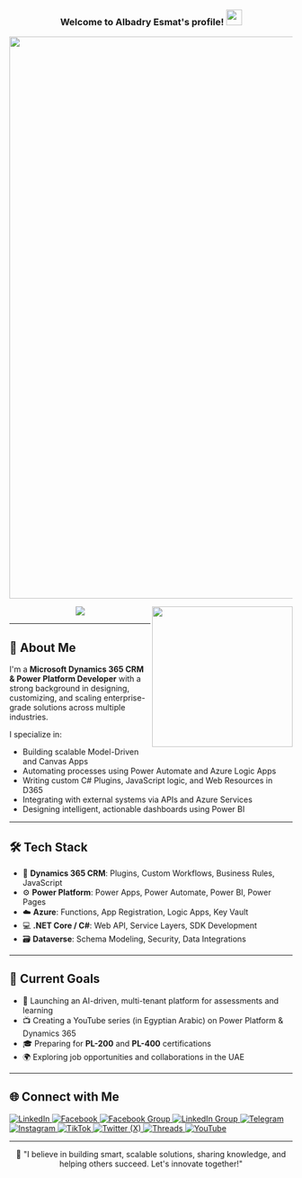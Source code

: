 <h3 align="center">
  Welcome to Albadry Esmat's profile!
  <img src="https://media.giphy.com/media/hvRJCLFzcasrR4ia7z/giphy.gif" width="28">
</h3>

<p align="center">
  <img width="1000" src="https://kinesisco.com/wp-content/uploads/2023/11/Microsoft-Power-Platform-1024x479.png">
</p>


<img width="250" align="right" src="https://c.tenor.com/_DOBjnGspYAAAAAM/code-coding.gif">

<p align="center">
  <a href="https://github.com/DenverCoder1/readme-typing-svg">
    <img src="https://readme-typing-svg.herokuapp.com/?lines=Microsoft%20Dynamics%20365%20CRM%20Developer;Power%20Platform%20Specialist;Always%20Learning%20and%20Building&font=Fira%20Code&center=true&width=550&height=45&color=f75c7e&vCenter=true&size=22">
  </a>
</p>

---

## 👋 About Me

I'm a **Microsoft Dynamics 365 CRM & Power Platform Developer** with a strong background in designing, customizing, and scaling enterprise-grade solutions across multiple industries.

I specialize in:

- Building scalable Model-Driven and Canvas Apps  
- Automating processes using Power Automate and Azure Logic Apps  
- Writing custom C# Plugins, JavaScript logic, and Web Resources in D365  
- Integrating with external systems via APIs and Azure Services  
- Designing intelligent, actionable dashboards using Power BI  

---

## 🛠️ Tech Stack

- 💼 **Dynamics 365 CRM**: Plugins, Custom Workflows, Business Rules, JavaScript  
- ⚙️ **Power Platform**: Power Apps, Power Automate, Power BI, Power Pages  
- ☁️ **Azure**: Functions, App Registration, Logic Apps, Key Vault  
- 💻 **.NET Core / C#**: Web API, Service Layers, SDK Development  
- 🗃️ **Dataverse**: Schema Modeling, Security, Data Integrations  

---

## 🎯 Current Goals

- 🚀 Launching an AI-driven, multi-tenant platform for assessments and learning  
- 📺 Creating a YouTube series (in Egyptian Arabic) on Power Platform & Dynamics 365  
- 🎓 Preparing for **PL-200** and **PL-400** certifications  
- 🌍 Exploring job opportunities and collaborations in the UAE  

---

## 🌐 Connect with Me

<p align="left">

  <a href="https://www.linkedin.com/in/albadry-esmat-mohamed/" target="_blank">
    <img alt="LinkedIn" src="https://img.shields.io/badge/LinkedIn-0077B5?style=for-the-badge&logo=linkedin&logoColor=white">
  </a>

  <a href="https://www.facebook.com/profile.php?id=61577954542577" target="_blank">
    <img alt="Facebook" src="https://img.shields.io/badge/Facebook%20Page-1877F2?style=for-the-badge&logo=facebook&logoColor=white">
  </a>

  <a href="https://www.facebook.com/groups/1066590518938579" target="_blank">
    <img alt="Facebook Group" src="https://img.shields.io/badge/Facebook%20Group-1877F2?style=for-the-badge&logo=facebook&logoColor=white">
  </a>

  <a href="https://www.linkedin.com/groups/10013343/" target="_blank">
    <img alt="LinkedIn Group" src="https://img.shields.io/badge/LinkedIn%20Group-0077B5?style=for-the-badge&logo=linkedin&logoColor=white">
  </a>

  <a href="https://t.me/+vDg7qI_yBAdlZjg8" target="_blank">
    <img alt="Telegram" src="https://img.shields.io/badge/Telegram-26A5E4?style=for-the-badge&logo=telegram&logoColor=white">
  </a>

  <a href="https://www.instagram.com/albadryacademy365/" target="_blank">
    <img alt="Instagram" src="https://img.shields.io/badge/Instagram-E4405F?style=for-the-badge&logo=instagram&logoColor=white">
  </a>

  <a href="https://www.tiktok.com/@albadryacademy365" target="_blank">
    <img alt="TikTok" src="https://img.shields.io/badge/TikTok-000000?style=for-the-badge&logo=tiktok&logoColor=white">
  </a>

  <a href="https://x.com/albadry_academy" target="_blank">
    <img alt="Twitter (X)" src="https://img.shields.io/badge/Twitter/X-1DA1F2?style=for-the-badge&logo=twitter&logoColor=white">
  </a>

  <a href="https://www.threads.com/@albadryacademy365" target="_blank">
    <img alt="Threads" src="https://img.shields.io/badge/Threads-000000?style=for-the-badge&logo=threads&logoColor=white">
  </a>

  <a href="https://www.youtube.com/@AlbadryAcademy365" target="_blank">
    <img alt="YouTube" src="https://img.shields.io/badge/YouTube-FF0000?style=for-the-badge&logo=youtube&logoColor=white">
  </a>

</p>

---

<p align="center">
  🚀 "I believe in building smart, scalable solutions, sharing knowledge, and helping others succeed. Let's innovate together!"
</p>
